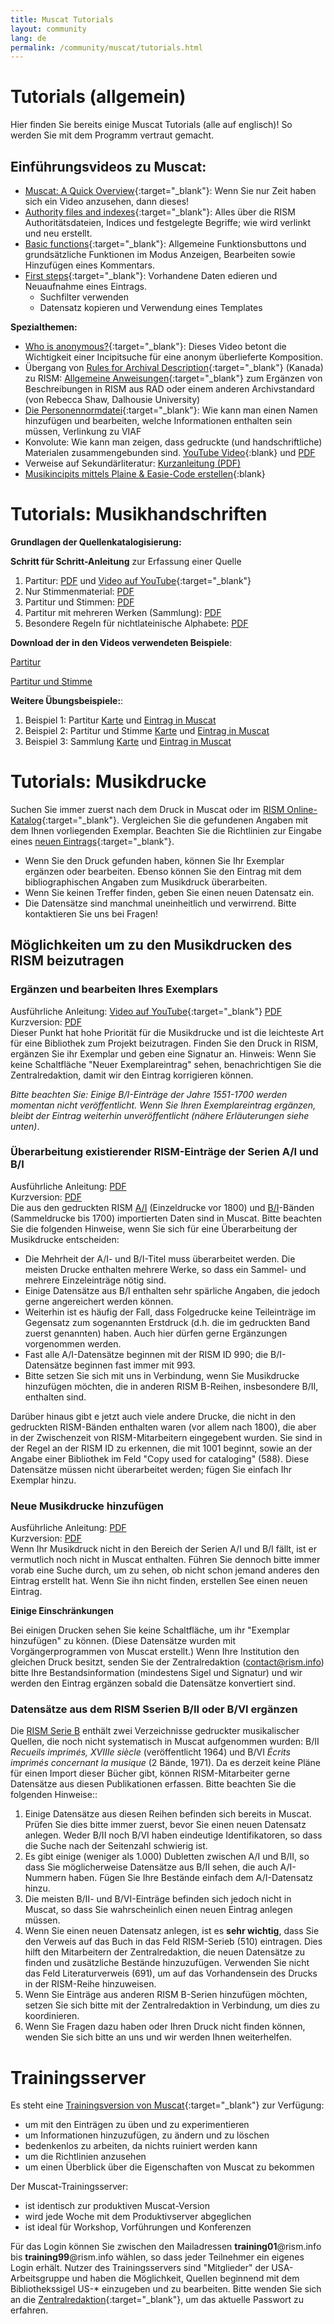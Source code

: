 ```yaml
---
title: Muscat Tutorials
layout: community
lang: de
permalink: /community/muscat/tutorials.html
---
```


# Tutorials (allgemein)

Hier finden Sie bereits einige Muscat Tutorials (alle auf englisch)! So werden Sie mit dem Programm vertraut gemacht.

## Einführungsvideos zu Muscat:

* [Muscat: A Quick Overview](https://youtu.be/ncnQ-TD9dGM){:target="_blank"}: Wenn Sie nur Zeit haben sich ein Video anzusehen, dann dieses!
* [Authority files and indexes](https://youtu.be/ySwd8q5kuFY){:target="_blank"}: Alles über die RISM Authoritätsdateien, Indices und festgelegte Begriffe; wie wird verlinkt und neu erstellt.
* [Basic functions](https://youtu.be/ZxC5_TnjNi4){:target="_blank"}: Allgemeine Funktionsbuttons und grundsätzliche Funktionen im Modus Anzeigen, Bearbeiten sowie Hinzufügen eines Kommentars.
* [First steps](https://youtu.be/qafVMcCb2kM){:target="_blank"}: Vorhandene Daten edieren und Neuaufnahme eines Eintrags.
    - Suchfilter verwenden
    - Datensatz kopieren und Verwendung eines Templates

**Spezialthemen:**

* [Who is anonymous?](https://youtu.be/kKc0zzc8cbo){:target="_blank"}: Dieses Video betont die Wichtigkeit einer Incipitsuche für eine anonym überlieferte Komposition.
* Übergang von [Rules for Archival Description](http://archivescanada.ca/ResourcesPublicationsD){:target="_blank"} (Kanada) zu RISM: [Allgemeine Anweisungen](https://dallibraries.atlassian.net/wiki/spaces/APM/pages/713719809/Instructions+on+using+MusCat){:target="_blank"} zum Ergänzen von Beschreibungen in RISM aus RAD oder einem anderen Archivstandard (von Rebecca Shaw, Dalhousie University)
* [Die Personennormdatei](https://youtu.be/A130dB8I62k){:target="_blank"}: Wie kann man einen Namen hinzufügen und bearbeiten, welche Informationen enthalten sein müssen, Verlinkung zu VIAF
* Konvolute: Wie kann man zeigen, dass gedruckte (und handschriftliche) Materialen zusammengebunden sind. [YouTube Video](https://youtu.be/46_agb6-K_0){:blank} und [PDF](/resources/community/muscat/guide_add_composite_records_muscat_202106.pdf)
* Verweise auf Sekundärliteratur: [Kurzanleitung (PDF)](/resources-old-website/community-content/Muscat_EN/Secondary_lit_brief_guide.pdf)
* [Musikincipits mittels Plaine & Easie-Code erstellen](https://youtu.be/-HplUb_L1QY){:blank}

# Tutorials: Musikhandschriften

**Grundlagen der Quellenkatalogisierung:**

**Schritt für Schritt-Anleitung** zur Erfassung einer Quelle

1. Partitur: [PDF](/resources-old-website/community-content/Muscat_EN/Cataloging_scores_in_Muscat_03.pdf) und [Video auf YouTube](https://youtu.be/XXd9F2C1iGw){:target="_blank"}
2. Nur Stimmenmaterial: [PDF](/resources-old-website/community-content/Muscat_EN/Cataloging_parts_in_Muscat_01.pdf)
3. Partitur und Stimmen: [PDF](/resources-old-website/community-content/Muscat_EN/Cataloging_scores_and_parts_in_Muscat_01.pdf)
4. Partitur mit mehreren Werken (Sammlung): [PDF](/resources-old-website/community-content/Muscat_EN/Cataloging_collections_in_Muscat.pdf)
5. Besondere Regeln für nichtlateinische Alphabete: [PDF](/resources-old-website/community-content/Muscat_EN/Cataloging_with_non-Latin_scripts_in_Muscat_01.pdf)

**Download der in den Videos verwendeten Beispiele**:

[Partitur](/resources-old-website/community-content/Muscat_EN/Muscat_tutorial_example_Score.pdf)

[Partitur und Stimme](/resources-old-website/community-content/Muscat_EN/Muscat_tutorial_example_Score_and_part.pdf)

**Weitere Übungsbeispiele:**:

1. Beispiel 1: Partitur [Karte](/resources-old-website/community-content/Muscat_EN/Zingarelli_Scena_e_aria_I-Bsf_MZI13_card.pdf) und [Eintrag in Muscat](/resources-old-website/community-content/Muscat_EN/Zingarelli_Scena_e_aria_I-Bsf_MZI13_Full_record_in_Muscat_01.pdf)
2. Beispiel 2: Partitur und Stimme [Karte](/resources-old-website/community-content/Muscat_EN/Morandi_Tantum_ergo_I-Bsf_FCMIV17_card.pdf) und [Eintrag in Muscat](/resources-old-website/community-content/Muscat_EN/Morandi_Tantum_ergo_I-Bsf_FCMIV17_Full_record_in_Muscat.pdf)
3. Beispiel 3: Sammlung [Karte](/resources-old-website/community-content/Muscat_EN/Anon_sonatas_collection_I-Bsf_FCAIV17_card.pdf) und [Eintrag in Muscat](/resources-old-website/community-content/Muscat_EN/Anon_sonatas_collection_I-Bsf_FCAIV17_Full_record_in_Muscat.pdf)

# Tutorials: Musikdrucke

Suchen Sie immer zuerst nach dem Druck in Muscat oder im [RISM Online-Katalog](https://opac.rism.info/de/hauptmenu/kachelmenu){:target="_blank"}. Vergleichen Sie die gefundenen Angaben mit dem Ihnen vorliegenden Exemplar. Beachten Sie die Richtlinien zur Eingabe eines [neuen Eintrags](https://muscat.rism.info/admin/guidelines#doc_when_new_record){:target="_blank"}.

* Wenn Sie den Druck gefunden haben, können Sie Ihr Exemplar ergänzen oder bearbeiten. Ebenso können Sie den Eintrag mit dem bibliographischen Angaben zum Musikdruck überarbeiten.
* Wenn Sie keinen Treffer finden, geben Sie einen neuen Datensatz ein.
* Die Datensätze sind manchmal uneinheitlich und verwirrend. Bitte kontaktieren Sie uns bei Fragen!

## Möglichkeiten um zu den Musikdrucken des RISM beizutragen

### Ergänzen und bearbeiten Ihres Exemplars

Ausführliche Anleitung: [Video auf YouTube](https://youtu.be/FmDMgSseXZY){:target="_blank"} [PDF](/resources-old-website/community-content/Muscat_EN/Adding_Editing_holdings_to_imprints_2020.pdf)\
Kurzversion: [PDF](/resources-old-website/community-content/Muscat_EN/Holdings_1_page.pdf)\
Dieser Punkt hat hohe Priorität für die Musikdrucke und ist die leichteste Art für eine Bibliothek zum Projekt beizutragen. Finden Sie den Druck in RISM, ergänzen Sie ihr Exemplar und geben eine Signatur an. Hinweis: Wenn Sie keine Schaltfläche "Neuer Exemplareintrag" sehen, benachrichtigen Sie die Zentralredaktion, damit wir den Eintrag korrigieren können.

_Bitte beachten Sie: Einige B/I-Einträge der Jahre 1551-1700 werden momentan nicht veröffentlicht. Wenn Sie Ihren Exemplareintrag ergänzen, bleibt der Eintrag weiterhin unveröffentlicht (nähere Erläuterungen siehe unten)_.

### Überarbeitung existierender RISM-Einträge der Serien A/I und B/I

Ausführliche Anleitung: [PDF](/resources-old-website/community-content/Muscat_EN/revised_printed_edition.pdf)\
Kurzversion: [PDF](/resources-old-website/community-content/Muscat_EN/Revised_record_1_page.pdf)\
Die aus den gedruckten RISM [A/I](/publications.html#c36) (Einzeldrucke vor 1800) und [B/I](/publications.html#c2619)-Bänden (Sammeldrucke bis 1700) importierten Daten sind in Muscat. Bitte beachten Sie die folgenden Hinweise, wenn Sie sich für eine Überarbeitung der Musikdrucke entscheiden:
* Die Mehrheit der A/I- und B/I-Titel muss überarbeitet werden. Die meisten Drucke enthalten mehrere Werke, so dass ein Sammel- und mehrere Einzeleinträge nötig sind.
* Einige Datensätze aus B/I enthalten sehr spärliche Angaben, die jedoch gerne angereichert werden können. 
* Weiterhin ist es häufig der Fall, dass Folgedrucke keine Teileinträge im Gegensatz zum sogenannten Erstdruck (d.h. die im gedruckten Band zuerst genannten) haben. Auch hier dürfen gerne Ergänzungen vorgenommen werden. 
* Fast alle A/I-Datensätze beginnen mit der RISM ID 990; die B/I-Datensätze beginnen fast immer mit 993.  
* Bitte setzen Sie sich mit uns in Verbindung, wenn Sie Musikdrucke hinzufügen möchten, die in anderen RISM B-Reihen, insbesondere B/II, enthalten sind.

Darüber hinaus gibt e jetzt auch viele andere Drucke, die nicht in den gedruckten RISM-Bänden enthalten waren (vor allem nach 1800), die aber in der Zwischenzeit von RISM-Mitarbeitern eingegebent wurden. Sie sind in der Regel an der RISM ID zu erkennen, die mit 1001 beginnt, sowie an der Angabe einer Bibliothek im Feld "Copy used for cataloging" (588). Diese Datensätze müssen nicht überarbeitet werden; fügen Sie einfach Ihr Exemplar hinzu.

### Neue Musikdrucke hinzufügen

Ausführliche Anleitung: [PDF](/resources-old-website/community-content/Muscat_EN/new_printed_edition.pdf)\
Kurzversion: [PDF](/resources-old-website/community-content/Muscat_EN/New_record_2_pages.pdf)\
Wenn Ihr Musikdruck nicht in den Bereich der Serien A/I und B/I fällt, ist er vermutlich noch nicht in Muscat enthalten. Führen Sie dennoch bitte immer vorab eine Suche durch, um zu sehen, ob nicht schon jemand anderes den Eintrag erstellt hat. Wenn Sie ihn nicht finden, erstellen See einen neuen Eintrag.

**Einige Einschränkungen**

Bei einigen Drucken sehen Sie keine Schaltfläche, um ihr "Exemplar hinzufügen" zu können. (Diese Datensätze wurden mit Vorgängerprogrammen von Muscat erstellt.) Wenn Ihre Institution den gleichen Druck besitzt, senden Sie der Zentralredaktion ([contact@rism.info](mailto:contact@rism.info)) bitte Ihre Bestandsinformation (mindestens Sigel und Signatur) und wir werden den Eintrag ergänzen sobald die Datensätze konvertiert sind.


### Datensätze aus dem RISM Sserien B/II oder B/VI ergänzen

Die [RISM Serie B](/publications.html#series-b-bibliographies-organized-by-topic) enthält zwei Verzeichnisse gedruckter musikalischer Quellen, die noch nicht systematisch in Muscat aufgenommen wurden: B/II _Recueils imprimés, XVIIIe siècle_ (veröffentlicht 1964) und B/VI _Écrits imprimés concernant la musique_ (2 Bände, 1971).
Da es derzeit keine Pläne für einen Import dieser Bücher gibt, können RISM-Mitarbeiter gerne Datensätze aus diesen Publikationen erfassen. Bitte beachten Sie die folgenden Hinweise::
1. Einige Datensätze aus diesen Reihen befinden sich bereits in Muscat. Prüfen Sie dies bitte immer zuerst, bevor Sie einen neuen Datensatz anlegen. Weder B/II noch B/VI haben eindeutige Identifikatoren, so dass die Suche nach der Seitenzahl schwierig ist.
2. Es gibt einige (weniger als 1.000) Dubletten zwischen A/I und B/II, so dass Sie möglicherweise Datensätze aus B/II sehen, die auch A/I-Nummern haben. Fügen Sie Ihre Bestände einfach dem A/I-Datensatz hinzu.
3. Die meisten B/II- und B/VI-Einträge befinden sich jedoch nicht in Muscat, so dass Sie wahrscheinlich einen neuen Eintrag anlegen müssen.
4.  Wenn Sie einen neuen Datensatz anlegen, ist es **sehr wichtig**, dass Sie den Verweis auf das Buch in das Feld RISM-Serieb (510) eintragen. Dies hilft den Mitarbeitern der Zentralredaktion, die neuen Datensätze zu finden und zusätzliche Bestände hinzuzufügen. Verwenden Sie nicht das Feld Literaturverweis (691), um auf das Vorhandensein des Drucks in der RISM-Reihe hinzuweisen.
5. Wenn Sie Einträge aus anderen RISM B-Serien hinzufügen möchten, setzen Sie sich bitte mit der Zentralredaktion in Verbindung, um dies zu koordinieren.
6. Wenn Sie Fragen dazu haben oder Ihren Druck nicht finden können, wenden Sie sich bitte an uns und wir werden Ihnen weiterhelfen.


# Trainingsserver

Es steht eine [Trainingsversion von Muscat](http://muscat-training.rism.info){:target="_blank"} zur Verfügung:
* um mit den Einträgen zu üben und zu experimentieren
* um Informationen hinzuzufügen, zu ändern und zu löschen
* bedenkenlos zu arbeiten, da nichts ruiniert werden kann
* um die Richtlinien anzusehen
* um einen Überblick über die Eigenschaften von Muscat zu bekommen

Der Muscat-Trainingsserver:
* ist identisch zur produktiven Muscat-Version
* wird jede Woche mit dem Produktivserver abgeglichen
* ist ideal für Workshop, Vorführungen und Konferenzen

Für das Login können Sie zwischen den Mailadressen **training01**@rism.info bis **training99**@rism.info wählen, so dass jeder Teilnehmer ein eigenes Login erhält. Nutzer des Trainingsservers sind "Mitglieder" der USA-Arbeitsgruppe und haben die Möglichkeit, Quellen beginnend mit dem Bibliothekssigel US-* einzugeben und zu bearbeiten. Bitte wenden Sie sich an die [Zentralredaktion](http://contact@rism.info){:target="_blank"}, um das aktuelle Passwort zu erfahren. 
